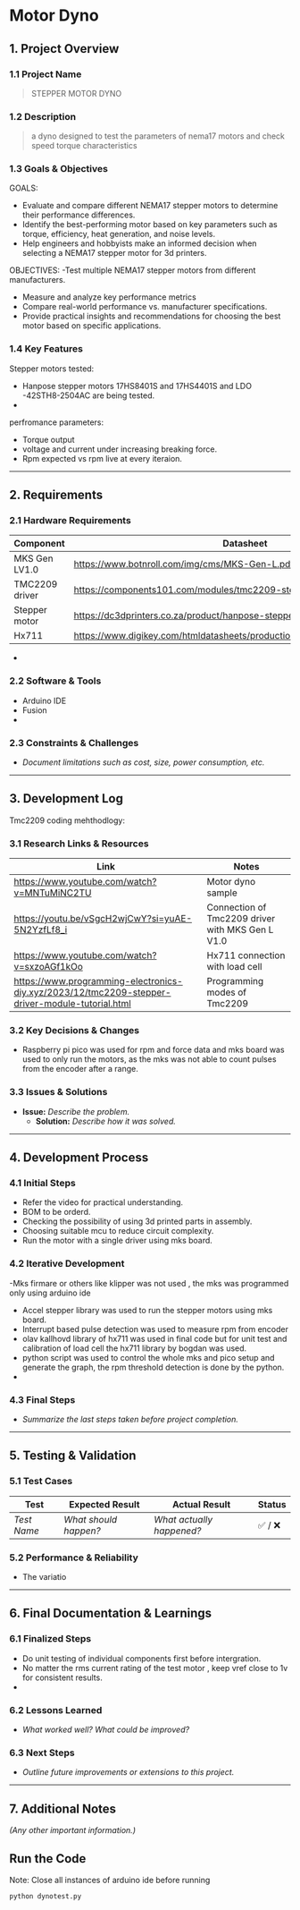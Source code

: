 # Motor Dyno
## 1. Project Overview
### 1.1 Project Name
> STEPPER MOTOR DYNO

### 1.2 Description
> a dyno designed to test the parameters of nema17 motors and check speed torque characteristics 

### 1.3 Goals & Objectives
GOALS:
- Evaluate and compare different NEMA17 stepper motors to determine their performance differences.
- Identify the best-performing motor based on key parameters such as torque, efficiency, heat generation, and noise levels.
- Help  engineers and hobbyists make an informed decision when selecting a NEMA17 stepper motor for 3d printers.

OBJECTIVES:
  -Test multiple NEMA17 stepper motors from different manufacturers.
  - Measure and analyze key performance metrics
  - Compare real-world performance vs. manufacturer specifications.
  - Provide practical insights and recommendations for choosing the best motor based on specific applications.
### 1.4 Key Features
Stepper motors tested:
- Hanpose stepper motors 17HS8401S and 17HS4401S and LDO -42STH8-2504AC are being tested.
- 
perfromance parameters:
- Torque output
- voltage and current under increasing breaking force.
- Rpm expected vs rpm live at every iteraion.

---

## 2. Requirements
### 2.1 Hardware Requirements
|Component|Datasheet|schematics|
|----------|-----------|----------|
|MKS Gen LV1.0|https://www.botnroll.com/img/cms/MKS-Gen-L.pdf|https://github.com/makerbase-mks/MKS-GEN_L/blob/master/hardware/MKS%20Gen_L%20V1.0_008/MKS%20Gen_L%20V1.0_008%20PIN.pdf|
|TMC2209 driver|https://components101.com/modules/tmc2209-stepper-motor-driver-module|https://www.analog.com/media/en/technical-documentation/data-sheets/tmc2209_datasheet_rev1.09.pdf|
|Stepper motor|https://dc3dprinters.co.za/product/hanpose-stepper-motor-17hs8401s/|-|
|Hx711|https://www.digikey.com/htmldatasheets/production/1836471/0/0/1/HX711.pdf|-|


- 

### 2.2 Software & Tools
- Arduino IDE
- Fusion
- 

### 2.3 Constraints & Challenges
- *Document limitations such as cost, size, power consumption, etc.*

---

## 3. Development Log
Tmc2209 coding mehthodlogy:
 

### 3.1 Research Links & Resources
| Link | Notes |
|----------|-----------|
|https://www.youtube.com/watch?v=MNTuMiNC2TU| Motor dyno sample |
|https://youtu.be/vSgcH2wjCwY?si=yuAE-5N2YzfLf8_i|Connection of Tmc2209 driver with MKS Gen L V1.0|
|https://www.youtube.com/watch?v=sxzoAGf1kOo| Hx711 connection with load cell|
|https://www.programming-electronics-diy.xyz/2023/12/tmc2209-stepper-driver-module-tutorial.html|Programming modes of Tmc2209|




### 3.2 Key Decisions & Changes
- Raspberry pi pico was used for rpm and force data and  mks board  was used to only run the motors, as the mks was not able to count pulses from the encoder after a range. 

### 3.3 Issues & Solutions
- **Issue:** *Describe the problem.*
  - **Solution:** *Describe how it was solved.*

---

## 4. Development Process
### 4.1 Initial Steps
- Refer the video for practical understanding.
- BOM to be orderd.
- Checking the possibility of  using 3d printed parts in assembly.
- Choosing suitable mcu to reduce circuit complexity.
- Run the motor with a single driver using mks board.

### 4.2 Iterative Development
-Mks firmare or others  like klipper was not used , the mks was programmed only using arduino ide
- Accel stepper library was used to run the stepper motors using mks board.
- Interrupt based pulse detection was used to measure rpm from encoder
- olav kallhovd library of hx711 was used in final code but for unit test and calibration of load cell the hx711 library by bogdan was used.
- python script was used to control the whole mks and pico setup and generate the graph, the rpm threshold detection is done by the python.
- 

### 4.3 Final Steps
- *Summarize the last steps taken before project completion.*

---

## 5. Testing & Validation
### 5.1 Test Cases
| Test | Expected Result | Actual Result | Status |
|------|----------------|---------------|--------|
| *Test Name* | *What should happen?* | *What actually happened?* | ✅ / ❌ |

### 5.2 Performance & Reliability
- The variatio

---

## 6. Final Documentation & Learnings
### 6.1 Finalized Steps
- Do unit testing of individual components  first before intergration.
- No matter the rms current rating of the test motor , keep vref close to 1v for consistent results.
- 

### 6.2 Lessons Learned
- *What worked well? What could be improved?*

### 6.3 Next Steps
- *Outline future improvements or extensions to this project.*

---

## 7. Additional Notes
*(Any other important information.)*

## Run the Code
Note: Close all instances of arduino ide before running
```bash
python dynotest.py
```
